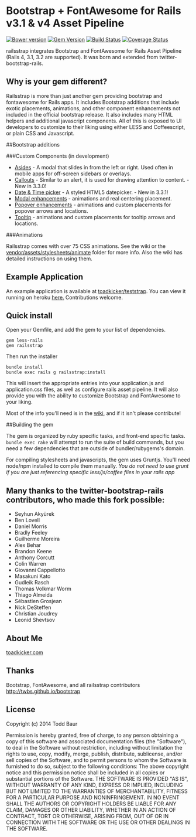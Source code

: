 # Bootstrap + FontAwesome for Rails v3.1 & v4 Asset Pipeline

[![Bower version](https://badge.fury.io/bo/bootstrap.svg)](http://badge.fury.io/bo/bootstrap)
[![Gem Version](https://badge.fury.io/rb/railsstrap.svg)](http://badge.fury.io/rb/railsstrap)
[![Build Status](https://travis-ci.org/toadkicker/railsstrap.svg?branch=v3.2.0.1)](https://travis-ci.org/toadkicker/railsstrap)
[![Coverage Status](https://img.shields.io/coveralls/toadkicker/railsstrap.svg)](https://coveralls.io/r/toadkicker/railsstrap?branch=develop)

railsstrap integrates Bootstrap and FontAwesome for Rails Asset Pipeline (Rails 4, 3.1, 3.2 are supported). It was born and extended from twitter-bootstrap-rails.

## Why is your gem different?

Railsstrap is more than just another gem providing bootstrap and fontawesome for Rails apps. It includes Bootstrap additions that include exotic placements, animations, and other component enhancements not included in the official bootstrap release. It also includes many HTML helpers and additional javascript components. All of this is exposed to UI developers to customize to their liking using either LESS and Coffeescript, or plain CSS and Javascript.


##Bootstrap additions

###Custom Components (in development)
* [Asides](https://github.com/toadkicker/railsstrap/wiki/Bootstrap-Additions#aside) - A modal that slides in from the left or right. Used often in mobile apps for off-screen sidebars or overlays.
* [Callouts](https://github.com/toadkicker/railsstrap/wiki/Bootstrap-Additions#callout) - Similar to an alert, it is used for drawing attention to content. - New in 3.3.0!
* [Date & Time picker](https://github.com/toadkicker/railsstrap/wiki/Bootstrap-Additions#datepicker--timepicker) - A styled HTML5 datepicker. - New in 3.3.1!
* [Modal enhancements](https://github.com/toadkicker/railsstrap/wiki/Bootstrap-Additions#modal) - animations and real centering placement.
* [Popover enhancements](https://github.com/toadkicker/railsstrap/wiki/Bootstrap-Additions#popover) - animations and custom placements for popover arrows and locations.
* [Tooltip](https://github.com/toadkicker/railsstrap/wiki/Bootstrap-Additions#tooltip) - animations and custom placements for tooltip arrows and locations.

###Animations

Railsstrap comes with over 75 CSS animations. See the wiki or the [vendor/assets/stylesheets/animate](https://github.com/toadkicker/railsstrap/tree/develop/vendor/assets/stylesheets/animate) folder for more info. Also the wiki has detailed instructions on using them.

## Example Application
An example application is available at [toadkicker/teststrap](https://github.com/toadkicker/teststrap). You can view it running on heroku [here.](http://teststrap.herokuapp.com/) Contributions welcome.

## Quick install
Open your Gemfile, and add the gem to your list of dependencies.

```
gem less-rails
gem railsstrap
```

Then run the installer

```
bundle install
bundle exec rails g railsstrap:install
```

This will insert the appropriate entries into your application.js and application.css files, as well as configure rails asset pipeline. It will also provide you with the ability to customize Bootstrap and FontAwesome to your liking.

Most of the info you'll need is in the [wiki](https://github.com/toadkicker/railsstrap/wiki/Installing), and if it isn't please contribute!

##Building the gem

The gem is organized by ruby specific tasks, and front-end specific tasks. `bundle exec rake` will attempt to run the suite of build commands, but you need a few dependencies that are outside of bundler/rubygems's domain.

For compiling stylesheets and javascripts, the gem uses Gruntjs. You'll need node/npm installed to compile them manually. *You do not need to use grunt if you are just referencing specific less/js/coffee files in your rails app*

## Many thanks to the twitter-bootstrap-rails contributors, who made this fork possible:
<ul>
  <li>Seyhun Akyürek</li>
  <li>Ben Lovell</li>
  <li>Daniel Morris</li>
  <li>Bradly Feeley</li>
  <li>Guilherme Moreira</li>
  <li>Alex Behar</li>
  <li>Brandon Keene</li>
  <li>Anthony Corcutt</li>
  <li>Colin Warren</li>
  <li>Giovanni Cappellotto</li>
  <li>Masakuni Kato</li>
  <li>Gudleik Rasch</li>
  <li>Thomas Volkmar Worm</li>
  <li>Thiago Almeida</li>
  <li>Sébastien Grosjean</li>
  <li>Nick DeSteffen</li>
  <li>Christian Joudrey</li>
  <li>Leonid Shevtsov</li>
</ul>

## About Me
[toadkicker.com](http://toadkicker.com)


## Thanks
Bootstrap, FontAwesome, and all railsstrap contributors
http://twbs.github.io/bootstrap


## License
Copyright (c) 2014 Todd Baur

Permission is hereby granted, free of charge, to any person obtaining a copy of this software and associated documentation files (the "Software"), to deal in the Software without restriction, including without limitation the rights to use, copy, modify, merge, publish, distribute, sublicense, and/or sell copies of the Software, and to permit persons to whom the Software is furnished to do so, subject to the following conditions:
The above copyright notice and this permission notice shall be included in all copies or substantial portions of the Software.
THE SOFTWARE IS PROVIDED "AS IS", WITHOUT WARRANTY OF ANY KIND, EXPRESS OR IMPLIED, INCLUDING BUT NOT LIMITED TO THE WARRANTIES OF MERCHANTABILITY, FITNESS FOR A PARTICULAR PURPOSE AND NONINFRINGEMENT. IN NO EVENT SHALL THE AUTHORS OR COPYRIGHT HOLDERS BE LIABLE FOR ANY CLAIM, DAMAGES OR OTHER LIABILITY, WHETHER IN AN ACTION OF CONTRACT, TORT OR OTHERWISE, ARISING FROM, OUT OF OR IN CONNECTION WITH THE SOFTWARE OR THE USE OR OTHER DEALINGS IN THE SOFTWARE.
